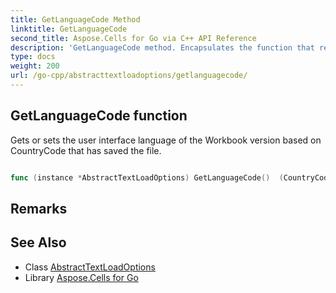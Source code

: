 ```yaml
---
title: GetLanguageCode Method 
linktitle: GetLanguageCode
second_title: Aspose.Cells for Go via C++ API Reference
description: 'GetLanguageCode method. Encapsulates the function that represents getlanguagecode in Go.'
type: docs
weight: 200
url: /go-cpp/abstracttextloadoptions/getlanguagecode/
---
```


## GetLanguageCode function

Gets or sets the user interface language of the Workbook version based on CountryCode that has saved the file.

```go

func (instance *AbstractTextLoadOptions) GetLanguageCode()  (CountryCode,  error) 

```

## Remarks


## See Also

* Class [AbstractTextLoadOptions](../)
* Library [Aspose.Cells for Go](../../)
